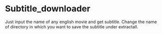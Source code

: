 # Subtitle_downloader
Just input the name of any english movie and get subtitle.
Change the name of directory in which you want to save the subtitle under extractall.

